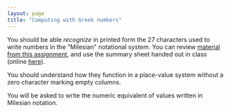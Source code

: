 ```yaml
---
layout: page
title: "Computing with Greek numbers"
---
```


You should be able *recognize* in printed form the 27 characters used to write numbers in the "Milesian" notational system.  You can review [material from this assignment](http://shot.holycross.edu/courses/science/S20/assignments/chords/), and use the summary sheet handed out in class (online [here](http://shot.holycross.edu/courses/resources/milesian.html)).

You should understand how they function in a place-value system without a zero character marking empty columns.

You will be asked to write the numeric equivalent of values written in Milesian notation.
